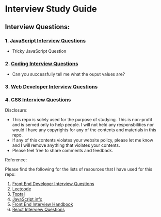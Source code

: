 # Interview Study Guide

## Interview Questions:

### 1. [JavaScript Interview Questions](/interviewQuestions/javascript-interview-questions.md)
- Tricky JavaScript Question
### 2. [Coding Interview Questions](/interviewQuestions/coding-questions.md)
- Can you successfully tell me what the ouput values are?
### 3. [Web Developer Interview Questions](/interviewQuestions/web-developer-interview-questions.md)
### 4. [CSS Interview Questions](/interviewQuestions/css-questions.md)






Disclosure:
- This repo is solely used for the purpose of studying. 
This is non-profit and is served only to help people.
I will not held any responsbilities nor would I have any copyrights for any of the contents and materials in this repo.
- If any of this contents violates your website policy, 
please let me know and I will remove anything that violates your contents.
- Please feel free to share comments and feedback.

Reference:

Please find the following for the lists of resources that I have used for this repo:
1. [Front End Developer Interview Questions](https://github.com/h5bp/Front-end-Developer-Interview-Questions)
2. [Leetcode](https://www.leetcode.com)
3. [Toptal](https://www.toptal.com/javascript/interview-questions)
4. [JavaScript.info](https://javascript.info/)
5. [Front End Interview Handbook](https://github.com/yangshun/front-end-interview-handbook#create-a-for-loop-that-iterates-up-to-100-while-outputting-fizz-at-multiples-of-3-buzz-at-multiples-of-5-and-fizzbuzz-at-multiples-of-3-and-5)
6. [React Interview Questions](https://github.com/Pau1fitz/react-interview)